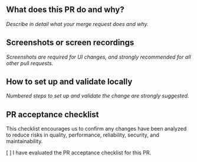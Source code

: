 ## What does this PR do and why?
_Describe in detail what your merge request does and why._

## Screenshots or screen recordings
_Screenshots are required for UI changes, and strongly recommended for all other pull requests._

## How to set up and validate locally
_Numbered steps to set up and validate the change are strongly suggested._

## PR acceptance checklist
This checklist encourages us to confirm any changes have been analyzed to reduce risks in quality, performance, reliability, security, and maintainability.

[ ] I have evaluated the PR acceptance checklist for this PR.
